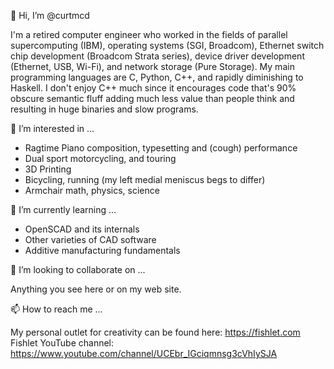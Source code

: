 👋 Hi, I’m @curtmcd

I'm a retired computer engineer who worked in the fields of parallel supercomputing (IBM), operating systems (SGI, Broadcom), Ethernet switch chip development (Broadcom Strata series), device driver development (Ethernet, USB, Wi-Fi), and network storage (Pure Storage). My main programming languages are C, Python, C++, and rapidly diminishing to Haskell. I don't enjoy C++ much since it encourages code that's 90% obscure semantic fluff adding much less value than people think and resulting in huge binaries and slow programs.

👀 I’m interested in ...

- Ragtime Piano composition, typesetting and (cough) performance
- Dual sport motorcycling, and touring
- 3D Printing
- Bicycling, running (my left medial meniscus begs to differ)
- Armchair math, physics, science

🌱 I’m currently learning ...

- OpenSCAD and its internals
- Other varieties of CAD software
- Additive manufacturing fundamentals

💞️ I’m looking to collaborate on ...

Anything you see here or on my web site.

📫 How to reach me ...

My personal outlet for creativity can be found here: https://fishlet.com
Fishlet YouTube channel: https://www.youtube.com/channel/UCEbr_IGciqmnsg3cVhIySJA

<!---
curtmcd/curtmcd is a ✨ special ✨ repository because its `README.md` (this file) appears on your GitHub profile.
You can click the Preview link to take a look at your changes.
--->
